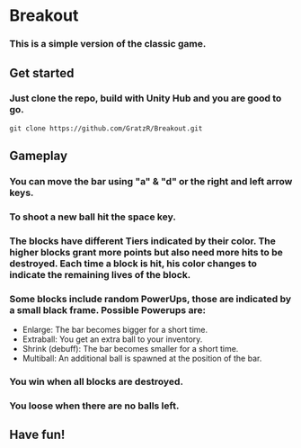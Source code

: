 # Breakout
### This is a simple version of the classic game.

## Get started

### Just clone the repo, build with Unity Hub and you are good to go.
````git clone https://github.com/GratzR/Breakout.git````

## Gameplay

### You can move the bar using "a" & "d" or the right and left arrow keys.

### To shoot a new ball hit the space key.

### The blocks have different Tiers indicated by their color. The higher blocks grant more points but also need more hits to be destroyed. Each time a block is hit, his color changes to indicate the remaining lives of the block.

### Some blocks include random PowerUps, those are indicated by a small black frame. Possible Powerups are:
* Enlarge: The bar becomes bigger for a short time.
* Extraball: You get an extra ball to your inventory.
* Shrink (debuff): The bar becomes smaller for a short time.
* Multiball: An additional ball is spawned at the position of the bar.

### You win when all blocks are destroyed.

### You loose when there are no balls left.

## Have fun!
